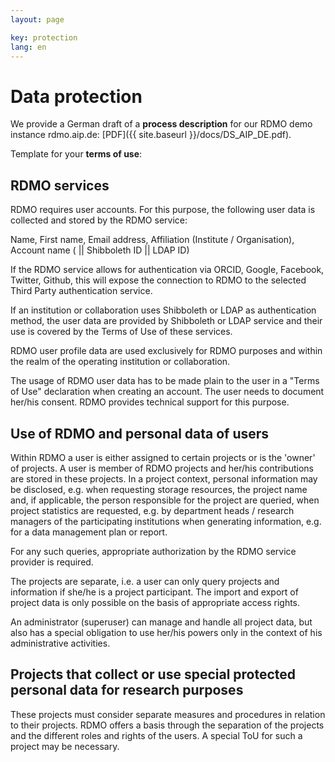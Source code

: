 ```yaml
---
layout: page

key: protection
lang: en
---
```


Data protection
=============

We provide a German draft of a **process description** for our RDMO demo instance rdmo.aip.de: [PDF]({{ site.baseurl }}/docs/DS_AIP_DE.pdf). 


Template for your **terms of use**:

RDMO services 
-----------------------
RDMO requires user accounts. For this purpose, the following user data is collected and stored by the RDMO service:

Name, First name, Email address, Affiliation (Institute / Organisation), Account name ( || Shibboleth ID || LDAP ID)

If the RDMO service allows for authentication via ORCID, Google, Facebook, Twitter, Github, this will expose the connection to RDMO to the selected Third Party authentication service.

If an institution or collaboration uses Shibboleth or LDAP as authentication method, the user data are provided by Shibboleth or LDAP service and their use is covered by the Terms of Use of these services. 

RDMO user profile data are used exclusively for RDMO purposes and within the realm of the operating institution or collaboration.   

The usage of RDMO user data has to be made plain to the user in a "Terms of Use" declaration when creating an account. The user needs to document her/his consent. RDMO provides technical support for this purpose.


Use of RDMO and personal data of users
---------------------------------------------------------

Within RDMO a user is either assigned to certain projects or is the 'owner' of projects. A user is member of RDMO projects and her/his contributions are stored in these projects. In a project context, personal information may be disclosed, e.g. 
when requesting storage resources, the project name and, if applicable, the person responsible for the project are queried,
when project statistics are requested, e.g. by department heads / research managers of the participating institutions
when generating information, e.g. for a data management plan or report.

For  any such queries, appropriate authorization by the RDMO service provider is required.

The projects are separate, i.e. a user can only query projects and information if she/he is a project participant.
The import and export of project data is only possible on the basis of appropriate access rights. 

An administrator (superuser) can manage and handle all project data, but also has a special obligation to use her/his powers only in the context of his administrative activities.

 
Projects that collect or use special protected personal data for research purposes
--------------------------------------------------------------------------------------------------------------

These projects must consider separate measures and procedures in relation to their projects. RDMO offers a basis through the separation of the projects and the  different roles and rights of the users. A special ToU for such a project may be necessary.  
